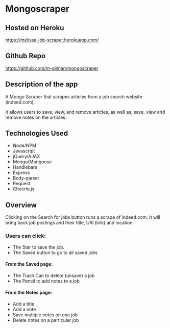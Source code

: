 # Mongoscraper

## Hosted on Heroku
https://melissa-job-scraper.herokuapp.com/

## Github Repo
https://github.com/m-gilman/mongoscraper

## Description of the app
A Mongo Scraper that scrapes articles from a job search website (indeed.com). 

It allows users to save, view, and remove articles, as well as, save, view and remove notes on the articles. 

## Technologies Used
* Node/NPM
* Javascript
* jQuery/AJAX
* Mongo/Mongoose
* Handlebars
* Express
* Body-parser
* Request
* Cheerio.js

## Overview
Clicking on the Search for jobs button runs a scrape of indeed.com. It will bring back job postings and their title, URl (link) and location. 

### Users can click:
* The Star to save the job. 
* The Saved button to go to all saved jobs
#### From the Saved page:
* The Trash Can to delete (unsave) a job
* The Pencil to add notes to a job
#### From the Notes page:
* Add a title
* Add a note
* Save multiple notes on one job
* Delete notes on a particular job


